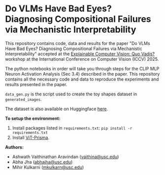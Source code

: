 # Do VLMs Have Bad Eyes? Diagnosing Compositional Failures via Mechanistic Interpretability

This repository contains code, data and results for the paper "Do VLMs Have Bad Eyes? Diagnosing Compositional Failures via Mechanistic Interpretability" accepted at the [Explainable Computer Vision: Quo Vadis?](https://excv-workshop.github.io/) workshop at the International Conference on Computer Vision (ICCV) 2025.

The python notebooks in order will take you through steps for the CLIP MLP Neuron Activation Analysis (Sec 3.4) described in the paper. This repository contains all the necessary code and data to reproduce the experiments and results presented in the paper.

`data_gen.py` is the script used to create the toy shapes dataset in `generated_images`.

The dataset is also available on Huggingface [here](https://huggingface.co/datasets/ashwath-vaithina/toy-shapes-dataset).

**To setup the environment:**
1. Install packages listed in `requirements.txt`: `pip install -r requirements.txt`
2. Install [ViT-Prisma](https://github.com/Prisma-Multimodal/ViT-Prisma).

**Authors:**
- Ashwath Vaithinathan Aravindan (vaithina@usc.edu)
- Abha Jha (abhajha@usc.edu)
- Mihir Kulkarni (mkulkarn@usc.edu)

